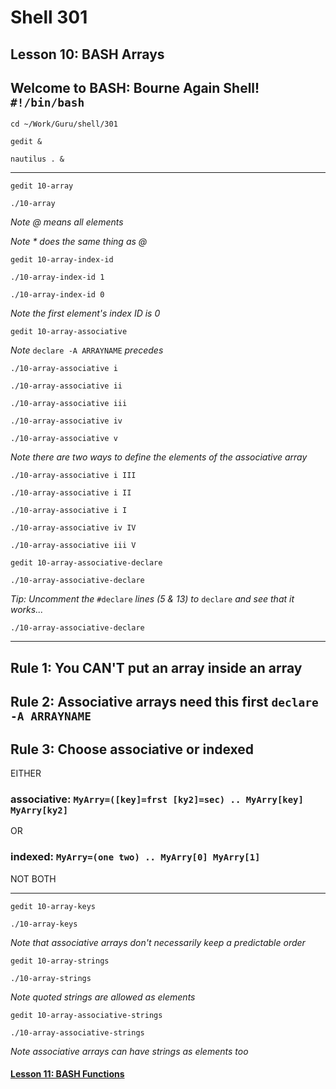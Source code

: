 # Shell 301
## Lesson 10: BASH Arrays
## Welcome to BASH: Bourne Again Shell! `#!/bin/bash`

`cd ~/Work/Guru/shell/301`

`gedit &`

`nautilus . &`
___

`gedit 10-array`

`./10-array`

*Note @ means all elements*

*Note * does the same thing as @*

`gedit 10-array-index-id`

`./10-array-index-id 1`

`./10-array-index-id 0`

*Note the first element's index ID is 0*

`gedit 10-array-associative`

*Note* `declare -A ARRAYNAME` *precedes*

`./10-array-associative i`

`./10-array-associative ii`

`./10-array-associative iii`

`./10-array-associative iv`

`./10-array-associative v`

*Note there are two ways to define the elements of the associative array*

`./10-array-associative i III`

`./10-array-associative i II`

`./10-array-associative i I`

`./10-array-associative iv IV`

`./10-array-associative iii V`

`gedit 10-array-associative-declare`

`./10-array-associative-declare`

*Tip: Uncomment the* `#declare` *lines (5 & 13) to* `declare` *and see that it works...*

`./10-array-associative-declare`

___

## Rule 1: You CAN'T put an array inside an array
## Rule 2: Associative arrays need this first `declare -A ARRAYNAME`
## Rule 3: Choose associative or indexed
EITHER
### associative: `MyArry=([key]=frst [ky2]=sec) .. MyArry[key] MyArry[ky2]`
OR
### indexed: `MyArry=(one two) .. MyArry[0] MyArry[1]`

NOT BOTH
___

`gedit 10-array-keys`

`./10-array-keys`

*Note that associative arrays don't necessarily keep a predictable order*

`gedit 10-array-strings`

`./10-array-strings`

*Note quoted strings are allowed as elements*

`gedit 10-array-associative-strings`

`./10-array-associative-strings`

*Note associative arrays can have strings as elements too*

#### [Lesson 11: BASH Functions](https://github.com/inkVerb/guru/blob/master/310-shell/Lesson-11.md)
